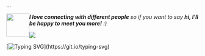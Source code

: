 ...

<img style="float:left;" src="https://media.giphy.com/media/LnQjpWaON8nhr21vNW/giphy.gif" width="60"> <em><b>I love connecting with different people</b> so if you want to say <b>hi, I'll be happy to meet you more!</b> :)</em>

<!-- <iframe frameborder="no" border="0" marginwidth="0" marginheight="0" width=100% height=300 src="//music.163.com/outchain/player?type=0&id=7179117219&auto=1&height=430"></iframe> -->

<!--Trap--:)-->
<a href="https://github.com/404"><img src="https://blog.17lai.site/medias_webp/line.webp"></a>

<!-- <iframe frameborder="no" border="0" marginwidth="0" marginheight="0" width=100% height=450 src="//music.163.com/outchain/player?type=0&id=7179117219&auto=1&height=430"></iframe> -->


<!--   my-ticker -->    
[![Typing SVG](https://readme-typing-svg.herokuapp.com?duration=1500&color=26B1A6&center=%E7%9C%9F%E7%9A%84&vCenter=%E7%9C%9F%E7%9A%84&multiline=true&width=610&height=210&lines=Hi+there+%F0%9F%91%8B;Welcome+to+My+Website;I+am+Skitii;Nice+to+meet+you;)](https://git.io/typing-svg)
